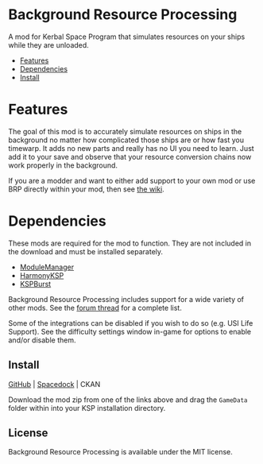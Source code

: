 # Background Resource Processing
A mod for Kerbal Space Program that simulates resources on your ships while they
are unloaded.

- [Features](#features)
- [Dependencies](#dependencies)
- [Install](#install)

# Features
The goal of this mod is to accurately simulate resources on ships in the
background no matter how complicated those ships are or how fast you timewarp.
It adds no new parts and really has no UI you need to learn. Just add it to
your save and observe that your resource conversion chains now work properly
in the background.

If you are a modder and want to either add support to your own mod or use
BRP directly within your mod, then see [the wiki][wiki].

[wiki]: https://github.com/Phantomical/BackgroundResourceProcessing/wiki

# Dependencies
These mods are required for the mod to function. They are not included in the
download and must be installed separately.
- [ModuleManager](https://github.com/sarbian/ModuleManager)
- [HarmonyKSP](https://github.com/KSPModdingLibs/HarmonyKSP)
- [KSPBurst](https://forum.kerbalspaceprogram.com/topic/201112-18-111-kspburst-burst-compiler-for-kerbal-space-program/)

Background Resource Processing includes support for a wide variety of other mods.
See the [forum thread] for a complete list.

Some of the integrations can be disabled if you wish to do so (e.g. USI Life Support).
See the difficulty settings window in-game for options to enable and/or disable them.

[forum thread]: https://forum.kerbalspaceprogram.com/topic/228375-1125-background-resource-processing/

## Install
[GitHub][releases] | [Spacedock] | CKAN

[releases]: https://github.com/Phantomical/BackgroundResourceProcessing/releases/latest
[Spacedock]: https://spacedock.info/mod/3934/Background%20Resource%20Processing

Download the mod zip from one of the links above and drag the `GameData` folder
within into your KSP installation directory.

## License
Background Resource Processing is available under the MIT license.
